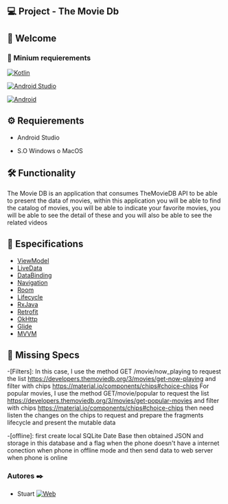 ##  💻 Project - The Movie Db


##  :wave: Welcome



###  🔧 Minium requierements

[![Kotlin](https://img.shields.io/badge/Kotlin-1.5-purple?longCache=true&style=popout-square)](https://kotlinlang.org)

[![Android Studio](https://img.shields.io/badge/Android_Studio-4.2-blue.svg?longCache=true&style=popout-square)](https://developer.android.com/studio)

[![Android](https://img.shields.io/badge/Android-5.4-green.svg?longCache=true&style=popout-square)](https://www.android.com)

##  :gear: Requierements

- Android Studio

- S.O Windows o MacOS

##  🛠️ Functionality

The Movie DB  is an application that consumes TheMovieDB API to be able to present the data of movies, within this application you will be able to find the catalog of movies, you will be able to indicate your favorite movies, you will be able to see the detail of these and you will also be able to see the related videos



##  :notebook: Especifications

 - [ViewModel](https://developer.android.com/topic/libraries/architecture/viewmodel)
 - [LiveData](https://developer.android.com/topic/libraries/architecture/livedata)
 - [DataBinding](https://developer.android.com/topic/libraries/data-binding/)
 - [Navigation](https://developer.android.com/guide/navigation/)
 - [Room](https://developer.android.com/training/data-storage/room)
 - [Lifecycle](https://developer.android.com/topic/libraries/architecture/lifecycle)
 - [RxJava](https://github.com/ReactiveX/RxJava)
 - [Retrofit](https://square.github.io/retrofit/)
 - [OkHttp](https://square.github.io/okhttp/)
 - [Glide](https://github.com/bumptech/glide)
 - [MVVM](https://developer.android.com/jetpack/docs/guide)

##  :notebook: Missing Specs

-[Filters]:
In this case, I use the method GET /movie/now_playing to request the list  https://developers.themoviedb.org/3/movies/get-now-playing
and filter with chips https://material.io/components/chips#choice-chips 
For popular movies, I use the method GET/movie/popular to request the list https://developers.themoviedb.org/3/movies/get-popular-movies
and filter with chips https://material.io/components/chips#choice-chips
then need listen the changes on the chips to request and prepare the fragments lifecycle and present the mutable data

-[offline]:
first  create local SQLite Date Base then obtained JSON and storage in this database and a flag when the phone doesn't have a internet conection  when phone in offline mode and then send data to web server when phone is online



</div>


<footer>

<h3> Autores ✒️</h3>


* Stuart [![Web](https://img.shields.io/badge/GitHub-StuartGa-14a1f0?style=for-the-badge&logo=github&logoColor=white&labelColor=101010)](https://github.com/StuartGa)





<footer>



